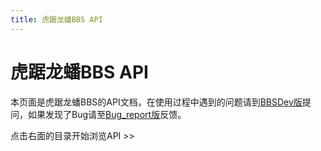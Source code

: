 ```yaml
---
title: 虎踞龙蟠BBS API
---
```


# 虎踞龙蟠BBS API

本页面是虎踞龙蟠BBS的API文档，在使用过程中遇到的问题请到[BBSDev版](http://bbs.seu.edu.cn/r/board/BBSDev)提问，如果发现了Bug请至[Bug_report版](http://bbs.seu.edu.cn/r/board/Bug_report)反馈。

点击右面的目录开始浏览API >>
